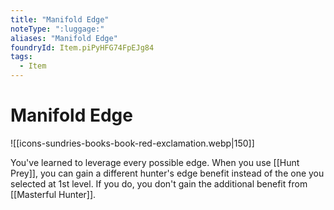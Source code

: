 ```yaml
---
title: "Manifold Edge"
noteType: ":luggage:"
aliases: "Manifold Edge"
foundryId: Item.piPyHFG74FpEJg84
tags:
  - Item
---
```


# Manifold Edge
![[icons-sundries-books-book-red-exclamation.webp|150]]

You've learned to leverage every possible edge. When you use [[Hunt Prey]], you can gain a different hunter's edge benefit instead of the one you selected at 1st level. If you do, you don't gain the additional benefit from [[Masterful Hunter]].
